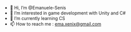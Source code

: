 - 👋 Hi, I’m @Emanuele-Senis
- 👀 I’m interested in game development with Unity and C# 
- 🌱 I’m currently learning CS
- 📫 How to reach me : ema.xenix@gmail.com

<!---
Emanuele-Senis/Emanuele-Senis is a ✨ special ✨ repository because its `README.md` (this file) appears on your GitHub profile.
You can click the Preview link to take a look at your changes.
--->
